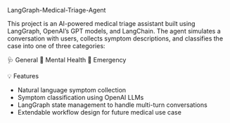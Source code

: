 LangGraph-Medical-Triage-Agent

This project is an AI-powered medical triage assistant built using LangGraph, OpenAI’s GPT models, and LangChain. The agent simulates a conversation with users, collects symptom descriptions, and classifies the case into one of three categories:

 🩺 General
 🧠 Mental Health
 🚨 Emergency

 💡 Features

- Natural language symptom collection
- Symptom classification using OpenAI LLMs
- LangGraph state management to handle multi-turn conversations
- Extendable workflow design for future medical use case
